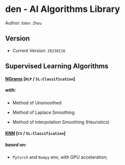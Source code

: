 # den - AI Algorithms Library
Author: `Eden Zhou`


## Version
- Current Version: `20230116`


## Supervised Learning Algorithms
#### [NGrams](https://github.com/Edennnnnnnnnn/den/blob/main/algorithms/NGrams.py) [`NLP` / `SL:Classification`] 
##### with:

- Method of Unsmoothed
    
- Method of Laplace Smoothing
    
- Method of Interpolation Smoothing (Heuristics)


#### [KNN](https://github.com/Edennnnnnnnnn/den/blob/main/algorithms/KNN.py) [`CV` / `SL:Classification`] 
##### based on:
- `Pytorch` and `Numpy` env, with GPU acceleration;
